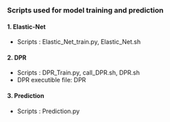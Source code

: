 ### Scripts used for model training and prediction

#### 1. Elastic-Net
- Scripts : Elastic_Net_train.py, Elastic_Net.sh

#### 2. DPR
- Scripts : DPR_Train.py, call_DPR.sh, DPR.sh
- DPR executible file: DPR

#### 3. Prediction
- Scripts : Prediction.py

